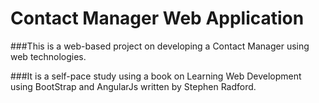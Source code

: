 # Contact Manager Web Application
###This is a web-based project on developing a Contact Manager using web technologies.

###It is a self-pace study using a book on Learning Web Development using BootStrap and AngularJs written by Stephen Radford.

